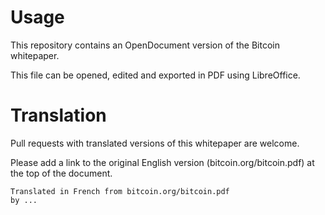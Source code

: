 # Usage

This repository contains an OpenDocument version of the Bitcoin whitepaper.

This file can be opened, edited and exported in PDF using LibreOffice.

# Translation

Pull requests with translated versions of this whitepaper are welcome.

Please add a link to the original English version (bitcoin.org/bitcoin.pdf) at the top of the document.

    Translated in French from bitcoin.org/bitcoin.pdf
    by ...
